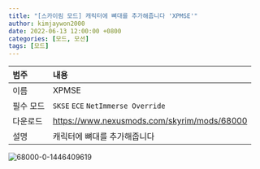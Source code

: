 ```yaml
---
title: "[스카이림 모드] 캐릭터에 뼈대를 추가해줍니다 'XPMSE'"
author: kimjaywon2000
date: 2022-06-13 12:00:00 +0800
categories: [모드, 모션]
tags: [모드]
---
```


| 범주             | 내용            |
|:----------------|:---------------|
| 이름             | XPMSE  |
| 필수 모드         | `SKSE` `ECE` `NetImmerse Override`          |
| 다운로드          | <https://www.nexusmods.com/skyrim/mods/68000> |
| 설명             | 캐릭터에 뼈대를 추가해줍니다 |

![68000-0-1446409619 ](https://user-images.githubusercontent.com/76558033/173402607-d3952d5f-b504-417f-b0c3-c568cad04d8d.jpg)

